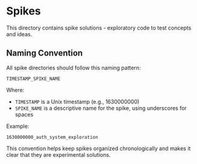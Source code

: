 # Spikes

This directory contains spike solutions - exploratory code to test concepts and ideas.


## Naming Convention

All spike directories should follow this naming pattern:

```
TIMESTAMP_SPIKE_NAME
```

Where:
- `TIMESTAMP` is a Unix timestamp (e.g., 1630000000)
- `SPIKE_NAME` is a descriptive name for the spike, using underscores for spaces

Example:
```
1630000000_auth_system_exploration
```

This convention helps keep spikes organized chronologically and makes it clear that they are experimental solutions.
